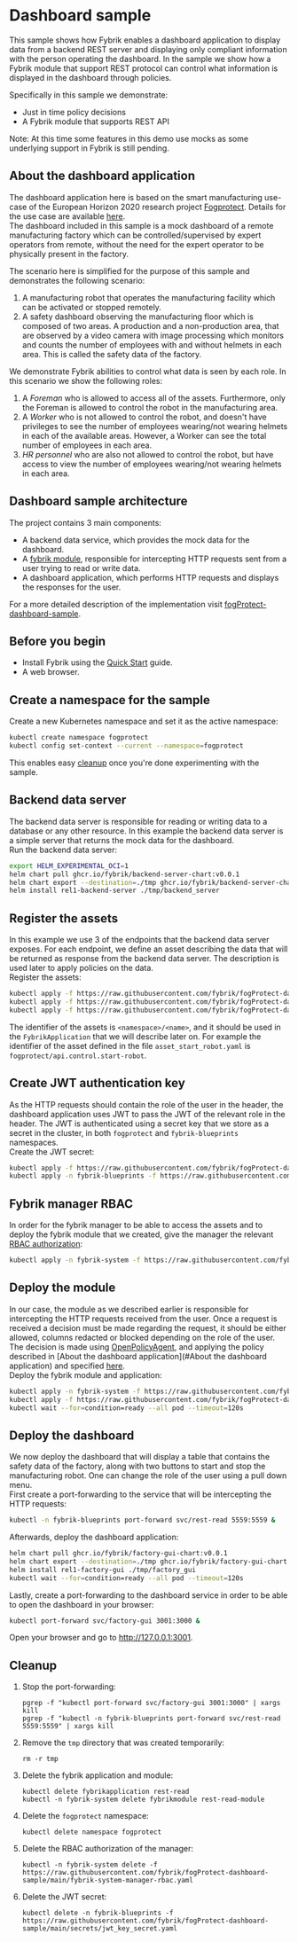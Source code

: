 # Dashboard sample

This sample shows how Fybrik enables a dashboard application to display data from a 
backend REST server and displaying only compliant information with the person operating the dashboard.
In the sample we show how a Fybrik module that support REST protocol can control what 
information is displayed in the dashboard through policies.

Specifically in this sample we demonstrate:
- Just in time policy decisions 
- A Fybrik module that supports REST API 

Note: At this time some features in this demo use mocks as some underlying support in 
Fybrik is still pending.

## About the dashboard application
The dashboard application here is based on the smart manufacturing use-case of the European 
Horizon 2020 research project [Fogprotect](https://fogprotect.eu/). 
Details for the use case are available [here](https://fogprotect.eu/results/#use-cases).  
The dashboard included in this sample is a mock dashboard of a remote manufacturing factory 
which can be controlled/supervised by expert operators from remote, 
without the need for the expert operator to be physically present in the factory.

The scenario here is simplified for the purpose of this sample and demonstrates the following scenario:
1. A manufacturing robot that operates the manufacturing facility which can be activated or stopped remotely.
2. A safety dashboard observing the manufacturing floor which is composed of two areas. A 
production and a non-production area, that are observed by a video camera with image 
processing which monitors and counts the number of employees with and without helmets 
in each area. This is called the safety data of the factory.  

We demonstrate Fybrik abilities to control what data is seen by each role. 
In this scenario we show the following roles:  
1. A *Foreman* who is allowed to access all of the assets. 
Furthermore, only the Foreman is allowed to control the robot in the manufacturing area.  
2. A *Worker* who is not allowed to control the robot, and doesn't have privileges to see the number 
of employees wearing/not wearing helmets in each of the available areas. However, a Worker can see the total 
number of employees in each area.  
3. *HR personnel* who are also not allowed to control the robot, but have access to view the number 
of employees wearing/not wearing helmets in each area.

## Dashboard sample architecture
The project contains 3 main components:  
- A backend data service, which provides the mock data for the dashboard.  
- A [fybrik module](https://github.com/fybrik/fogProtect-dashboard-sample/tree/main/rest-read-module), 
responsible for intercepting HTTP requests sent from a user trying to read or write data.  
- A dashboard application, which performs HTTP requests and displays the responses for the user.

For a more detailed description of the implementation visit [fogProtect-dashboard-sample](https://github.com/fybrik/fogProtect-dashboard-sample/tree/main).

## Before you begin

- Install Fybrik using the [Quick Start](../get-started/quickstart.md) guide.
- A web browser.

## Create a namespace for the sample

Create a new Kubernetes namespace and set it as the active namespace:

```bash
kubectl create namespace fogprotect
kubectl config set-context --current --namespace=fogprotect
```

This enables easy [cleanup](#cleanup) once you're done experimenting with the sample.

## Backend data server

The backend data server is responsible for reading or writing data to a database or any other resource. In this 
example the backend data server is a simple server that returns the mock data for the dashboard.    
Run the backend data server:  
```bash
export HELM_EXPERIMENTAL_OCI=1
helm chart pull ghcr.io/fybrik/backend-server-chart:v0.0.1
helm chart export --destination=./tmp ghcr.io/fybrik/backend-server-chart:v0.0.1
helm install rel1-backend-server ./tmp/backend_server
```

## Register the assets

In this example we use 3 of the endpoints that the backend data server exposes. For each endpoint, we define 
an asset describing the data that will be returned as response from the backend data server. The description is used 
later to apply policies on the data.  
Register the assets:
```bash
kubectl apply -f https://raw.githubusercontent.com/fybrik/fogProtect-dashboard-sample/main/assets/asset_get_safety_data.yaml
kubectl apply -f https://raw.githubusercontent.com/fybrik/fogProtect-dashboard-sample/main/assets/asset_start_robot.yaml
kubectl apply -f https://raw.githubusercontent.com/fybrik/fogProtect-dashboard-sample/main/assets/asset_stop_robot.yaml
```  
The identifier of the assets is `<namespace>/<name>`, and it should be used in the `FybrikApplication` that we will 
describe later on. For example the identifier of the asset defined in the file `asset_start_robot.yaml` is 
`fogprotect/api.control.start-robot`.  

## Create JWT authentication key

As the HTTP requests should contain the role of the user in the header, the dashboard application uses JWT to pass 
the JWT of the relevant role in the header. The JWT is authenticated using a secret key that we store as a secret 
in the cluster, in both `fogprotect` and `fybrik-blueprints` namespaces.  
Create the JWT secret:  
```bash
kubectl apply -f https://raw.githubusercontent.com/fybrik/fogProtect-dashboard-sample/main/secrets/jwt_key_secret.yaml
kubectl apply -n fybrik-blueprints -f https://raw.githubusercontent.com/fybrik/fogProtect-dashboard-sample/main/secrets/jwt_key_secret.yaml
```

## Fybrik manager RBAC

In order for the fybrik manager to be able to access the assets and to deploy the fybrik module that we created, give 
the manager the relevant [RBAC authorization](https://github.com/fybrik/fogProtect-dashboard-sample/blob/main/fybrik-system-manager-rbac.yaml):  
```bash
kubectl apply -n fybrik-system -f https://raw.githubusercontent.com/fybrik/fogProtect-dashboard-sample/main/fybrik-system-manager-rbac.yaml
```  

## Deploy the module

In our case, the module as we described earlier is responsible for intercepting the HTTP requests received 
from the user. Once a request is received a decision must be made regarding the request, it should be either allowed, 
columns redacted or blocked depending on the role of the user. The decision is made using 
[OpenPolicyAgent](https://www.openpolicyagent.org), and applying the policy described in 
[About the dashboard application](#About the dashboard application) and specified 
[here](https://github.com/fybrik/fogProtect-dashboard-sample/blob/main/python/fogprotect-policy.yaml).  
Deploy the fybrik module and application:
```bash
kubectl apply -n fybrik-system -f https://raw.githubusercontent.com/fybrik/fogProtect-dashboard-sample/main/rest-read-module.yaml
kubectl apply -f https://raw.githubusercontent.com/fybrik/fogProtect-dashboard-sample/main/rest-read-application.yaml
kubectl wait --for=condition=ready --all pod --timeout=120s
```

## Deploy the dashboard  

We now deploy the dashboard that will display a table that contains the safety data of the factory, along with two 
buttons to start and stop the manufacturing robot. One can change the role of the user using a pull down menu.  
First create a port-forwarding to the service that will be intercepting the HTTP requests:  
```bash
kubectl -n fybrik-blueprints port-forward svc/rest-read 5559:5559 &
```

Afterwards, deploy the dashboard application:  
```bash
helm chart pull ghcr.io/fybrik/factory-gui-chart:v0.0.1
helm chart export --destination=./tmp ghcr.io/fybrik/factory-gui-chart:v0.0.1
helm install rel1-factory-gui ./tmp/factory_gui
kubectl wait --for=condition=ready --all pod --timeout=120s
```

Lastly, create a port-forwarding to the dashboard service in order to be able to open the dashboard in your browser:  
```bash
kubectl port-forward svc/factory-gui 3001:3000 &
```

Open your browser and go to http://127.0.0.1:3001.

## Cleanup

1. Stop the port-forwarding:
    ```shell
    pgrep -f "kubectl port-forward svc/factory-gui 3001:3000" | xargs kill
    pgrep -f "kubectl -n fybrik-blueprints port-forward svc/rest-read 5559:5559" | xargs kill
    ```
2. Remove the `tmp` directory that was created temporarily:
    ```shell
    rm -r tmp
    ```
3. Delete the fybrik application and module:
    ```shell
    kubectl delete fybrikapplication rest-read
    kubectl -n fybrik-system delete fybrikmodule rest-read-module
    ```
4. Delete the `fogprotect` namespace:  
    ```shell
    kubectl delete namespace fogprotect
    ```
5. Delete the RBAC authorization of the manager:  
    ```shell
    kubectl -n fybrik-system delete -f https://raw.githubusercontent.com/fybrik/fogProtect-dashboard-sample/main/fybrik-system-manager-rbac.yaml
    ```
6. Delete the JWT secret:  
    ```shell
    kubectl delete -n fybrik-blueprints -f https://raw.githubusercontent.com/fybrik/fogProtect-dashboard-sample/main/secrets/jwt_key_secret.yaml
    ```
